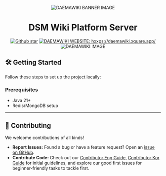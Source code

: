 <p align="center">
  <img src="https://github.com/user-attachments/assets/57a07ad1-d6a1-4074-92d8-b441b9b6fb72" alt="DAEMAWIKI BANNER IMAGE" />
</p>

<h1 align="center" style="border-bottom: none">
    DSM Wiki Platform Server
</h1>

<div align="center">
  <a href="https://github.com/daemawiki/Claude/stargazers"><img src="https://img.shields.io/github/stars/daemawiki/Claude?color=84CC16&logo=github" alt="Github star" /></a>
  <a href="https://daemawiki.xquare.app"><img src="https://img.shields.io/badge/Website-daemawiki-192A4E?color=84CC16" alt="DAEMAWIKI WEBSITE: hxxps://daemawiki.xquare.app/"></a>

  <img src="https://github.com/user-attachments/assets/f7918efc-2d91-4de5-bf4a-9ec86a44cfa0" alt="DAEMAWIKI IMAGE" />
</div>


## 🛠️ Getting Started

Follow these steps to set up the project locally:

### Prerequisites
- Java 21+
- Redis/MongoDB setup

---

## 🤝 Contributing

We welcome contributions of all kinds!

- **Report Issues:** Found a bug or have a feature request? Open an [issue on GitHub](https://github.com/daemawiki/claude/issues).
- **Contribute Code:** Check out our [Contributor Eng Guide](https://persistent-saturn-ace.notion.site/how-to-contributing-daemawiki-eng), [Contributor Kor Guide](https://persistent-saturn-ace.notion.site/66fe1d2fcd6740f083843fe5df3eda70?pvs=73) for initial guidelines, and explore our good first issues for beginner-friendly tasks to tackle first.
